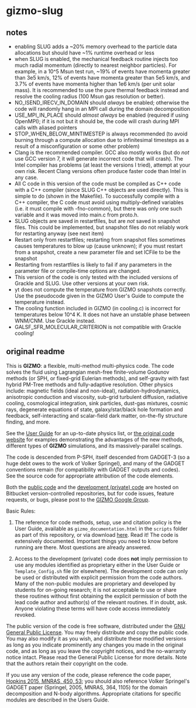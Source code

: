 # gizmo-slug

## notes
* enabling SLUG adds a ~20% memory overhead to the particle data allocations but should have ~1% runtime overhead or less
* when SLUG is enabled, the mechanical feedback routine injects too much radial momentum (directly to nearest neighbor particles). For example, in a 10^5 Msun test run, ~19% of events have momenta greater than 3e5 km/s, 12% of events have momenta greater than 5e5 km/s, and 3.7% of events have momenta higher than 1e6 km/s (per unit solar mass). It is recommended to use the pure thermal feedback instead and resolve the cooling radius (100 Msun gas resolution or better).
* NO_ISEND_IRECV_IN_DOMAIN should *always* be enabled; otherwise the code will randomly hang in an MPI call during the domain decomposition
* USE_MPI_IN_PLACE should *almost always* be enabled (required if using OpenMPI); if it is not but it should be, the code will crash during MPI calls with aliased pointers
* STOP_WHEN_BELOW_MINTIMESTEP is always recommended (to avoid burning through a compute allocation due to infinitesimal timesteps as a result of a misconfiguration or some other problem)
* Clang is the recommended compiler. GCC also mostly works (but do *not* use GCC version 7, it will generate incorrect code that will crash). The Intel compiler has problems (at least the versions I tried), attempt at your own risk. Recent Clang versions often produce faster code than Intel in any case.
* All C code in this version of the code must be compiled as C++ code with a C++ compiler (since SLUG C++ objects are used directly). This is simple to do (shown in the Makefile). To successfully compile with a C++ compiler, the C code must avoid using multiply-defined variables (i.e. it must compile with -fno-common), but there was only one such variable and it was moved into main.c from proto.h.
* SLUG objects are saved in restartfiles, but are *not* saved in snapshot files. This could be implemented, but snapshot files do not reliably work for restarting anyway (see next item)
* Restart only from restartfiles; restarting from snapshot files sometimes causes temperatures to blow up (cause unknown); if you must restart from a snapshot, create a new parameter file and set ICFile to be the snapshot
* Restarting from restartfiles is likely to fail if any parameters in the parameter file or compile-time options are changed.
* This version of the code is only tested with the included versions of Grackle and SLUG. Use other versions at your own risk.
* yt does not compute the temperature from GIZMO snapshots correctly. Use the pseudocode given in the GIZMO User's Guide to compute the temperature instead.
* The cooling function included in GIZMO (in cooling.c) is incorrect for temperatures below 10^4 K. It does not have an unstable phase between WNM/CNM. Use Grackle instead.
* GALSF_SFR_MOLECULAR_CRITERION is not compatible with Grackle cooling!

## original readme
This is **GIZMO**: a flexible, multi-method multi-physics code. The code solves the fluid using Lagrangian mesh-free finite-volume Godunov methods (or SPH, or fixed-grid Eulerian methods), and self-gravity with fast hybrid PM-Tree methods and fully-adaptive resolution. Other physics include: magnetic fields (ideal and non-ideal), radiation-hydrodynamics, anisotropic conduction and viscosity, sub-grid turbulent diffusion, radiative cooling, cosmological integration, sink particles, dust-gas mixtures, cosmic rays, degenerate equations of state, galaxy/star/black hole formation and feedback, self-interacting and scalar-field dark matter, on-the-fly structure finding, and more. 

See the [User Guide](http://www.tapir.caltech.edu/~phopkins/Site/GIZMO_files/gizmo_documentation.html) for an up-to-date physics list, or [the original code website](http://www.tapir.caltech.edu/~phopkins/Site/GIZMO.html) for examples demonstrating the advantages of the new methods, different types of **GIZMO** simulations, and its massively-parallel scalings.

The code is descended from P-SPH, itself descended from GADGET-3 (so a huge debt owes to the work of Volker Springel), and many of the GADGET conventions remain (for compatibility with GADGET outputs and codes). See the source code for appropriate attribution of the code elements. 

Both the [public code](https://bitbucket.org/phopkins/gizmo-public) and the [development (private) code](https://bitbucket.org/phopkins/gizmo) are hosted on Bitbucket version-controlled repositories, but for code issues, feature requests, or bugs, please post to the [GIZMO Google Group](https://groups.google.com/d/forum/gizmo-code).

Basic Rules: 

1. The reference for code methods, setup, use and citation policy is the User Guide, available as `gizmo_documentation.html` in the `scripts` folder as part of this repository, or via download [here](http://www.tapir.caltech.edu/~phopkins/Site/GIZMO_files/gizmo_documentation.html). Read it! The code is extensively documented. Important things you need to know before running are there. Most questions are already answered.  

2. Access to the development (private) code does **not** imply permission to use any modules identified as proprietary either in the User Guide or `Template_Config.sh` file (or elsewhere). The development code can only be used or distributed with explicit permission from the code authors. Many of the non-public modules are proprietary and developed by students for on-going research; it is not acceptable to use or share these routines without first obtaining the explicit permission of both the lead code author and author(s) of the relevant routines. If in doubt, ask. Anyone violating these terms will have code access immediately revoked.

The public version of the code is free software, distributed under the [GNU General Public License](http://www.gnu.org/copyleft/gpl.html). You may freely distribute and copy the public code. You may also modify it as you wish, and distribute these modified versions as long as you indicate prominently any changes you made in the original code, and as long as you leave the copyright notices, and the no-warranty notice intact. Please read the General Public License for more details. Note that the authors retain their copyright on the code. 

If you use any version of the code, please reference the code paper, [Hopkins 2015, MNRAS, 450, 53](http://arxiv.org/abs/1409.7395); you should also reference Volker Springel's GADGET paper (Springel, 2005, MNRAS, 364, 1105) for the domain decomposition and N-body algorithms. Appropriate citations for specific modules are described in the Users Guide.
